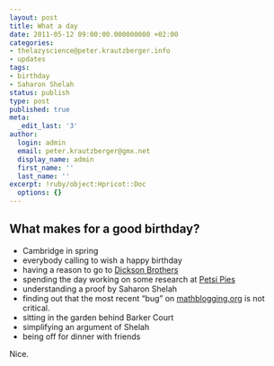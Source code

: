 ```yaml
---
layout: post
title: What a day
date: 2011-05-12 09:00:00.000000000 +02:00
categories:
- thelazyscience@peter.krautzberger.info
- updates
tags:
- birthday
- Saharon Shelah
status: publish
type: post
published: true
meta:
  _edit_last: '3'
author:
  login: admin
  email: peter.krautzberger@gmx.net
  display_name: admin
  first_name: ''
  last_name: ''
excerpt: !ruby/object:Hpricot::Doc
  options: {}
---
```


## What makes for a good birthday?

*   Cambridge in spring
*   everybody calling to wish a happy birthday
*   having a reason to go to [Dickson Brothers](http://www.harvardsquare.com/Home/Shops/Dickson-Bros--True-Value.aspx)
*   spending the day working on some research at [Petsi Pies](http://seasonal.petsipies.com/)
*   understanding a proof by Saharon Shelah
*   finding out that the most recent “bug” on [mathblogging.org](http://www.mathblogging.org) is not critical.
*   sitting in the garden behind Barker Court
*   simplifying an argument of Shelah
*   being off for dinner with friends

Nice.